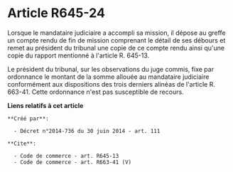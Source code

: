 # Article R645-24

Lorsque le mandataire judiciaire a accompli sa mission, il dépose au greffe un compte rendu de fin de mission comprenant le
détail de ses débours et remet au président du tribunal une copie de ce compte rendu ainsi qu'une copie du rapport mentionné
à l'article R. 645-13. 

Le président du tribunal, sur les observations du juge commis, fixe par ordonnance le montant de la somme allouée au
mandataire judiciaire conformément aux dispositions des trois derniers alinéas de l'article R. 663-41. Cette ordonnance n'est
pas susceptible de recours.

**Liens relatifs à cet article**

	**Créé par**:

	  - Décret n°2014-736 du 30 juin 2014 - art. 111

	**Cite**:

	  - Code de commerce - art. R645-13
	  - Code de commerce - art. R663-41 (V)
